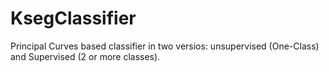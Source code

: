 # KsegClassifier
Principal Curves based classifier in two versios: unsupervised (One-Class) and Supervised (2 or more classes).
